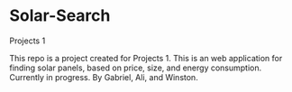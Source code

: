 # Solar-Search
Projects 1 
<body> 
This repo is a project created for Projects 1. This is an web application for finding solar panels, 
based on price, size, and energy consumption. Currently in progress. By Gabriel, Ali, and Winston.
</body>

